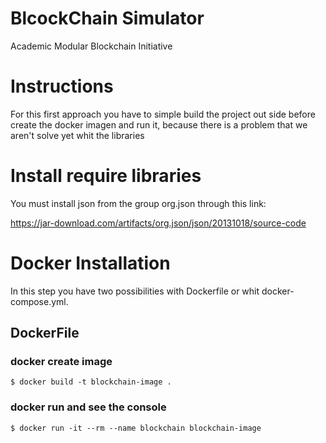 # BlcockChain Simulator
Academic Modular Blockchain Initiative

# Instructions

For this first approach you have to simple build the project out side before create the docker imagen and run it, because there is a problem that we aren't solve yet whit the libraries

# Install require libraries

You must install json from the group org.json through this link:

https://jar-download.com/artifacts/org.json/json/20131018/source-code

# Docker Installation

In this step you have two possibilities with Dockerfile or whit docker-compose.yml.

## DockerFile

### docker create image

    $ docker build -t blockchain-image .

### docker run and see the console

    $ docker run -it --rm --name blockchain blockchain-image
